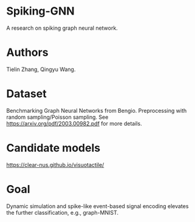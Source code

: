 # Spiking-GNN
A research on spiking graph neural network.

# Authors
Tielin Zhang, Qingyu Wang.

# Dataset
Benchmarking Graph Neural Networks from Bengio. Preprocessing with random sampling/Poisson sampling. 
See https://arxiv.org/pdf/2003.00982.pdf for more details.

# Candidate models
https://clear-nus.github.io/visuotactile/

# Goal
Dynamic simulation and spike-like event-based signal encoding elevates the further classification, e.g., graph-MNIST.






